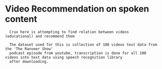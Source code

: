 # Video Recommendation on spoken content

      Crux here is attempting to find relation between videos (educational) and recommend them 
      
      The dataset used for this is collection of 100 videos text data from the 'The Ranveer Show'
      podcast episode from youtube, transcription is done for all 100 videos into text data using speech recognition library
      after downloading.
